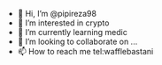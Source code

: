 - 👋 Hi, I’m @pipireza98
- 👀 I’m interested in crypto
- 🌱 I’m currently learning medic
- 💞️ I’m looking to collaborate on ...
- 📫 How to reach me tel:wafflebastani

<!---
pipireza98/pipireza98 is a ✨ special ✨ repository because its `README.md` (this file) appears on your GitHub profile.
You can click the Preview link to take a look at your changes.
--->
